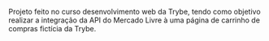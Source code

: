 <!-- Shoppig Cart-->

Projeto feito no curso desenvolvimento web da Trybe, tendo como objetivo realizar a integração da API do Mercado Livre à uma página de carrinho de compras fictícia da Trybe.
